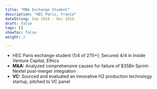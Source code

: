 ```yaml
---
title: "MBA Exchange Student"
description: "HEC Paris, France"
dateString: Sep 2018 - Dec 2018
draft: false
tags: []
showToc: false
weight: 2

--- 
```

- HEC Paris exchange student (1/4 of 270+); Secured 4/4 in Inside Venture Capital, Ethics
- **M&A:** Analyzed comprehensive causes for failure of $35Bn Sprint-Nextel post-merger integration
- **VC:** Sourced and evaluated an innovative H2 production technology startup, pitched to VC panel
